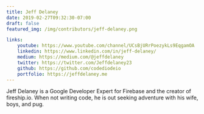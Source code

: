 ```yaml
---
title: Jeff Delaney
date: 2019-02-27T09:32:30-07:00
draft: false
featured_img: /img/contributors/jeff-delaney.png

links: 
    youtube: https://www.youtube.com/channel/UCsBjURrPoezykLs9EqgamOA
    linkedin: https://www.linkedin.com/in/jeff-delaney/
    medium: https://medium.com/@jeffdelaney
    twitter: https://twitter.com/Jeffdelaney23
    github: https://github.com/codediodeio
    portfolio: https://jeffdelaney.me
---
```


Jeff Delaney is a Google Developer Expert for Firebase and the creator of fireship.io. When not writing code, he is out seeking adventure with his wife, boys, and pug.
